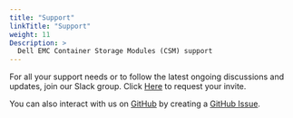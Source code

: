 ```yaml
---
title: "Support"
linkTitle: "Support"
weight: 11
Description: >
  Dell EMC Container Storage Modules (CSM) support
---
```


For all your support needs or to follow the latest ongoing discussions and updates, join our Slack group. Click [Here](http://del.ly/Slack_request) to request your invite.

You can also interact with us on [GitHub](https://github.com/dell/csm) by creating a [GitHub Issue](https://github.com/dell/csm/issues).